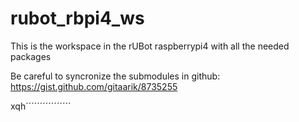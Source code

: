 # rubot_rbpi4_ws

This is the workspace in the rUBot raspberrypi4 with all the needed packages

Be careful to syncronize the submodules in github:
https://gist.github.com/gitaarik/8735255

xqh´´´´´´´´´´´´´´´´
